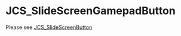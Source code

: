 # JCS_SlideScreenGamepadButton

Please see [JCS_SlideScreenButton](https://jcs090218.github.io/JCSUnity/ScriptReference/index.html?page=UI_sl_Button_sl_JCS_SlideScreenButton)
